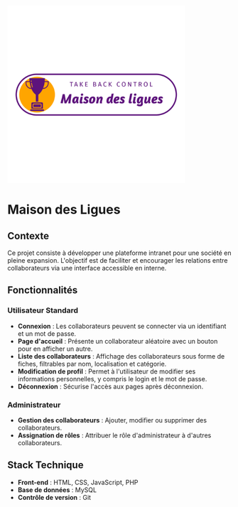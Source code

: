 
<img src="asset/Maison_des_ligues_transparent.png" alt="Exemple d'image" width="400" height="400">


# Maison des Ligues



## Contexte

Ce projet consiste à développer une plateforme intranet pour une société en pleine expansion. L'objectif est de faciliter et encourager les relations entre collaborateurs via une interface accessible en interne.

## Fonctionnalités

### Utilisateur Standard
- **Connexion** : Les collaborateurs peuvent se connecter via un identifiant et un mot de passe.
- **Page d'accueil** : Présente un collaborateur aléatoire avec un bouton pour en afficher un autre.
- **Liste des collaborateurs** : Affichage des collaborateurs sous forme de fiches, filtrables par nom, localisation et catégorie.
- **Modification de profil** : Permet à l'utilisateur de modifier ses informations personnelles, y compris le login et le mot de passe.
- **Déconnexion** : Sécurise l'accès aux pages après déconnexion.

### Administrateur
- **Gestion des collaborateurs** : Ajouter, modifier ou supprimer des collaborateurs.
- **Assignation de rôles** : Attribuer le rôle d'administrateur à d'autres collaborateurs.

## Stack Technique

- **Front-end** : HTML, CSS, JavaScript, PHP
- **Base de données** : MySQL
- **Contrôle de version** : Git
